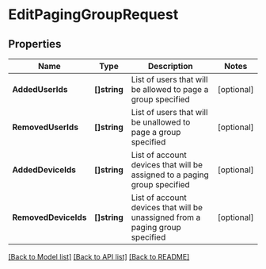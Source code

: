 # EditPagingGroupRequest

## Properties
Name | Type | Description | Notes
------------ | ------------- | ------------- | -------------
**AddedUserIds** | **[]string** | List of users that will be allowed to page a group specified | [optional] 
**RemovedUserIds** | **[]string** | List of users that will be unallowed to page a group specified | [optional] 
**AddedDeviceIds** | **[]string** | List of account devices that will be assigned to a paging group specified | [optional] 
**RemovedDeviceIds** | **[]string** | List of account devices that will be unassigned from a paging group specified | [optional] 

[[Back to Model list]](../README.md#documentation-for-models) [[Back to API list]](../README.md#documentation-for-api-endpoints) [[Back to README]](../README.md)


